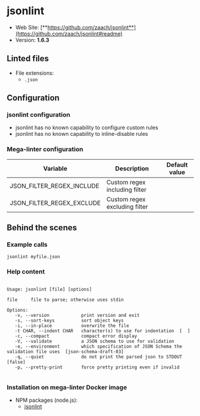 <!-- markdownlint-disable MD033 MD041 -->
<!-- Generated by .automation/build.py, please do not update manually -->
# jsonlint

- Web Site: [**https://github.com/zaach/jsonlint**](https://github.com/zaach/jsonlint#readme)
- Version: **1.6.3**

## Linted files

- File extensions:
  - `.json`

## Configuration

### jsonlint configuration

- jsonlint has no known capability to configure custom rules
- jsonlint has no known capability to inline-disable rules

### Mega-linter configuration

| Variable | Description | Default value |
| ----------------- | -------------- | -------------- |
| JSON_FILTER_REGEX_INCLUDE | Custom regex including filter |  |
| JSON_FILTER_REGEX_EXCLUDE | Custom regex excluding filter |  |

## Behind the scenes

### Example calls

```shell
jsonlint myfile.json
```


### Help content

```shell

Usage: jsonlint [file] [options]

file     file to parse; otherwise uses stdin

Options:
   -v, --version            print version and exit
   -s, --sort-keys          sort object keys
   -i, --in-place           overwrite the file
   -t CHAR, --indent CHAR   character(s) to use for indentation  [  ]
   -c, --compact            compact error display
   -V, --validate           a JSON schema to use for validation
   -e, --environment        which specification of JSON Schema the validation file uses  [json-schema-draft-03]
   -q, --quiet              do not print the parsed json to STDOUT  [false]
   -p, --pretty-print       force pretty printing even if invalid


```

### Installation on mega-linter Docker image

- NPM packages (node.js):
  - [jsonlint](https://www.npmjs.com/package/jsonlint)

